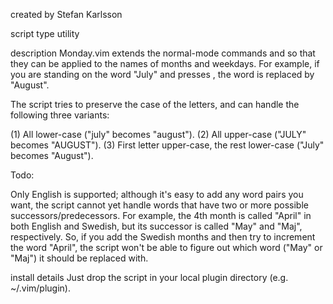 
created by
Stefan Karlsson
 
script type
utility
 
description
Monday.vim extends the normal-mode commands <ctrl-a> and <ctrl-x> so that they can be applied to the names of months and weekdays. For example, if you are standing on the word "July" and presses <ctrl-a>, the word is replaced by "August".

The script tries to preserve the case of the letters, and can handle the following three variants:

(1) All lower-case ("july" becomes "august").
(2) All upper-case ("JULY" becomes "AUGUST").
(3) First letter upper-case, the rest lower-case ("July" becomes "August").

Todo:

Only English is supported; although it's easy to add any word pairs you want, the script cannot yet handle words that have two or more possible successors/predecessors.  For example, the 4th month is called "April" in both English and Swedish, but its successor is called "May" and "Maj", respectively. So, if you add the Swedish months and then try to increment the word "April", the script won't be able to figure out which word ("May" or "Maj")  it should be replaced with.
 
install details
Just drop the script in your local plugin directory (e.g. ~/.vim/plugin).
 
